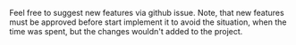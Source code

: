Feel free to suggest new features via github issue. Note, that new features must be approved before start implement it to avoid the situation, when the time was spent, but the changes wouldn't added to the project.

